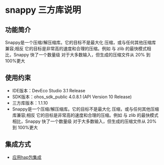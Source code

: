 # snappy 三方库说明
## 功能简介
Snappy是一个压缩/解压缩库。它的目标不是最大化 压缩，或与任何其他压缩库兼容;相反 它的目标是非常高的速度和合理的压缩。例如 与 zlib 的最快模式相比，Snappy 快了一个数量级 对于大多数输入，但生成的压缩文件从 20% 到 100%更大
## 使用约束
- IDE版本：DevEco Studio 3.1 Release
- SDK版本：ohos_sdk_public 4.0.8.1 (API Version 10 Release)
- 三方库版本：1.1.10
- Snappy是一个压缩/解压缩库。它的目标不是最大化 压缩，或与任何其他压缩库兼容;相反 它的目标是非常高的速度和合理的压缩。例如 与 zlib 的最快模式相比，Snappy 快了一个数量级 对于大多数输入，但生成的压缩文件从 20% 到 100%更大

## 集成方式
+ [应用hap包集成](docs/hap_integrate.md)
